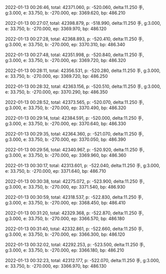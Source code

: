 2022-01-13 00:26:46, total: 42371.060, p: -520.060, delta:11.250 手, g:3.000, e: 33.750, b: -270.000, ep: 3369.620, bp: 486.210

2022-01-13 00:27:07, total: 42398.879, p: -518.990, delta:11.250 手, g:3.000, e: 33.750, b: -270.000, ep: 3369.970, bp: 486.120

2022-01-13 00:27:28, total: 42368.893, p: -520.410, delta:11.250 手, g:3.000, e: 33.750, b: -270.000, ep: 3370.310, bp: 486.340

2022-01-13 00:27:48, total: 42351.998, p: -520.840, delta:11.250 手, g:3.000, e: 33.750, b: -270.000, ep: 3369.720, bp: 486.320

2022-01-13 00:28:11, total: 42356.531, p: -520.280, delta:11.250 手, g:3.000, e: 33.750, b: -270.000, ep: 3369.720, bp: 486.250

2022-01-13 00:28:32, total: 42363.156, p: -520.510, delta:11.250 手, g:3.000, e: 33.750, b: -270.000, ep: 3370.290, bp: 486.350

2022-01-13 00:28:52, total: 42373.565, p: -520.070, delta:11.250 手, g:3.000, e: 33.750, b: -270.000, ep: 3370.490, bp: 486.320

2022-01-13 00:29:14, total: 42384.591, p: -520.000, delta:11.250 手, g:3.000, e: 33.750, b: -270.000, ep: 3370.640, bp: 486.330

2022-01-13 00:29:35, total: 42364.360, p: -521.070, delta:11.250 手, g:3.000, e: 33.750, b: -270.000, ep: 3370.050, bp: 486.390

2022-01-13 00:29:56, total: 42340.967, p: -520.920, delta:11.250 手, g:3.000, e: 33.750, b: -270.000, ep: 3369.960, bp: 486.360

2022-01-13 00:30:17, total: 42313.601, p: -522.040, delta:11.250 手, g:3.000, e: 33.750, b: -270.000, ep: 3371.640, bp: 486.710

2022-01-13 00:30:38, total: 42275.072, p: -523.900, delta:11.250 手, g:3.000, e: 33.750, b: -270.000, ep: 3371.540, bp: 486.930

2022-01-13 00:30:59, total: 42318.537, p: -522.830, delta:11.250 手, g:3.000, e: 33.750, b: -270.000, ep: 3368.450, bp: 486.410

2022-01-13 00:31:20, total: 42329.368, p: -522.870, delta:11.250 手, g:3.000, e: 33.750, b: -270.000, ep: 3366.570, bp: 486.180

2022-01-13 00:31:40, total: 42332.861, p: -522.660, delta:11.250 手, g:3.000, e: 33.750, b: -270.000, ep: 3366.300, bp: 486.120

2022-01-13 00:32:02, total: 42292.253, p: -523.500, delta:11.250 手, g:3.000, e: 33.750, b: -270.000, ep: 3366.180, bp: 486.210

2022-01-13 00:32:23, total: 42312.177, p: -522.070, delta:11.250 手, g:3.000, e: 33.750, b: -270.000, ep: 3366.970, bp: 486.130